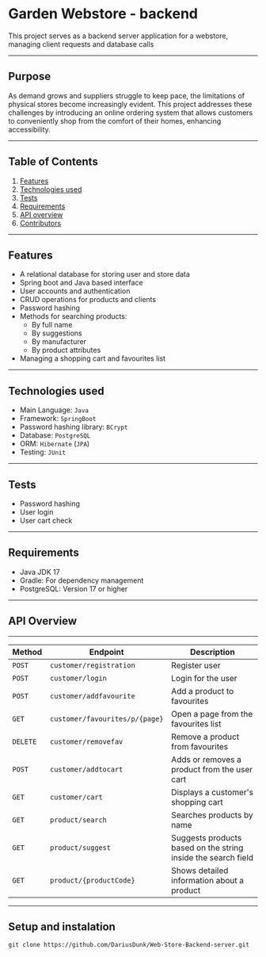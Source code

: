 # Garden Webstore - backend
This project serves as a backend server application for a webstore, managing client requests and database calls

---

## Purpose
As demand grows and suppliers struggle to keep pace, the limitations of physical stores become increasingly evident. This project addresses these challenges by introducing an online ordering system that allows customers to conveniently shop from the comfort of their homes, enhancing accessibility.

---

## Table of Contents

1. [Features][features]
2. [Technologies used][TechStacks]
3. [Tests][Test]
4. [Requirements][Requirement]
5. [API overview][endpoints]
6. [Contributors][contributors]



[features]: https://github.com/DariusDunk/Web-Store-Backend-server/blob/master/README.md#features
[TechStacks]: https://github.com/DariusDunk/Web-Store-Backend-server/blob/master/README.md#technologies-used
[Test]: https://github.com/DariusDunk/Web-Store-Backend-server/blob/master/README.md#tests
[Requirement]: https://github.com/DariusDunk/Web-Store-Backend-server/blob/master/README.md#requirements
[endpoints]: https://github.com/DariusDunk/Web-Store-Backend-server/blob/master/README.md#api-overview
[contributors]: https://github.com/DariusDunk/Web-Store-Backend-server/blob/master/README.md#contributors


---

## Features

- A relational database for storing user and store data
- Spring boot and Java based interface
- User accounts and authentication
- CRUD operations for products and clients
- Password hashing
- Methods for searching products:
  - By full name
  - By suggestions
  - By manufacturer
  - By product attributes
- Managing a shopping cart and favourites list
  
---


## Technologies used

- Main Language: `Java`
- Framework: `SpringBoot`
- Password hashing library: `BCrypt`
- Database: `PostgreSQL`
- ORM: `Hibernate` (`JPA`)
- Testing: `JUnit`
  
---

## Tests

- Password hashing
- User login
- User cart check

---

## Requirements

- Java JDK 17
- Gradle: For dependency management
- PostgreSQL: Version 17 or higher

---

## API Overview

---

| Method | Endpoint | Description | 
|--------|----------|-------------|
|`POST`  | `customer/registration`| Register user|
|`POST`| `customer/login`| Login for the user|
|`POST`| `customer/addfavourite`| Add a product to favourites|
|`GET`|`customer/favourites/p/{page}`| Open a page from the favourites list|
|`DELETE`|`customer/removefav`| Remove a product from favourites|
|`POST`|`customer/addtocart`| Adds or removes a product from the user cart|
|`GET`| `customer/cart`| Displays a customer's shopping cart|
|`GET`| `product/search`| Searches products by name|
|`GET`| `product/suggest`| Suggests products based on the string inside the search field|
|`GET`| `product/{productCode}`| Shows detailed information about a product|

---

## Setup and instalation

    git clone https://github.com/DariusDunk/Web-Store-Backend-server.git




